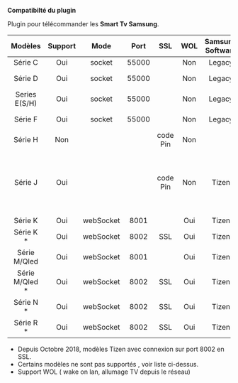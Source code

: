 **Compatibilté du plugin**

Plugin pour télécommander les **Smart Tv Samsung**.



<table>
<thead>
<tr>
<th align="center">Modèles</th>
<th align="center">Support</th>
<th align="center">Mode</th>
<th align="center">Port</th>
<th align="center">SSL</th>
<th align="center">WOL</th>
<th align="center">Samsung Software</th>
<th align="center">Year</th>
<th>Incompatibles</th>
</tr>
</thead>
<tbody>
<tr>
<td align="center">Série C</td>
<td align="center">Oui</td>
<td align="center">socket</td>
<td align="center">55000</td>
<td align="center"></td>
<td align="center">Non</td>
<td align="center">Legacy</td>
<td align="center">2014</td>
<td>C6200</td>
</tr>
<tr>
<td align="center">Série D</td>
<td align="center">Oui</td>
<td align="center">socket</td>
<td align="center">55000</td>
<td align="center"></td>
<td align="center">Non</td>
<td align="center">Legacy</td>
<td align="center"> < 2014</td>
<td>D450</td>
</tr>
<tr>
<td align="center">Series E(S/H)</td>
<td align="center">Oui</td>
<td align="center">socket</td>
<td align="center">55000</td>
<td align="center"></td>
<td align="center">Non</td>
<td align="center">Legacy</td>
<td align="center"> < 2014</td>
<td>E450</td>
</tr>
<tr>
<td align="center">Série F</td>
<td align="center">Oui</td>
<td align="center">socket</td>
<td align="center">55000</td>
<td align="center"></td>
<td align="center">Non</td>
<td align="center">Legacy</td>
<td align="center"> < 2014</td>
<td>F4000 </td>
</tr>
<tr>
<td align="center">Série H</td>
<td align="center">Non</td>
<td align="center"></td>
<td align="center"></td>
<td align="center">code Pin</td>
<td align="center">Non</td>
<td align="center"></td>
<td align="center">2014</td>
<td align="center"> </td>
</tr>
<tr>
<td align="center">Série J</td>
<td align="center">Oui</td>
<td align="center"></td>
<td align="center"></td>
<td align="center">code Pin</td>
<td align="center">Non</td>
<td align="center">Tizen</td>
<td align="center">2015</td>
<td >J4xxx, J50xx, J51xx, J52xx, J53xx, <br> UNxxJ6200, J6201,<br> J6203, J620D </td>
</tr>
<tr>
<td align="center">Série K</td>
<td align="center">Oui</td>
<td align="center">webSocket</td>
<td align="center">8001</td>
<td align="center"></td>
<td align="center">Oui</td>
<td align="center">Tizen</td>
<td align="center">2016</td>
<td align="center"> </td>
</tr>
<tr>
<td align="center">Série K *</td>
<td align="center">Oui</td>
<td align="center">webSocket</td>
<td align="center">8002</td>
<td align="center">SSL</td>
<td align="center">Oui</td>
<td align="center">Tizen</td>
<td align="center">2016</td>
<td align="center">  </td>
</tr>
<tr>
<td align="center">Série M/Qled</td>
<td align="center">Oui</td>
<td align="center">webSocket</td>
<td align="center">8001</td>
<td align="center"></td>
<td align="center">Oui</td>
<td align="center">Tizen</td>
<td align="center">2017</td>
<td>Mxxx5, MUxxx5</td>
</tr>
<tr><td align="center">Série M/Qled *</td>
<td align="center">Oui</td>
<td align="center">webSocket</td>
<td align="center">8002</td>
<td align="center">SSL</td>
<td align="center">Oui</td>
<td align="center">Tizen</td>
<td align="center">2017</td>
<td>Mxxx5, MUxxx5</td>
</tr>
<tr>
<td align="center">Série N *</td>
<td align="center">Oui</td>
<td align="center">webSocket</td>
<td align="center">8002</td>
<td align="center">SSL</td>
<td align="center">Oui</td>
<td align="center">Tizen</td>
<td align="center">2018</td>
    <td>Nxxx3, NUxxx3</td>
</tr><tr>
<td align="center">Série R *</td>
<td align="center">Oui</td>
<td align="center">webSocket</td>
<td align="center">8002</td>
<td align="center">SSL</td>
<td align="center">Oui</td>
<td align="center">Tizen</td>
<td align="center">2019</td>
    <td>Rxxx3, RUxxx3</td>
</tr>

</tbody>
</table>


* Depuis Octobre 2018, modèles Tizen avec connexion sur port 8002 en SSL.
* Certains modèles ne sont pas supportés , voir liste ci-dessus.
* Support WOL ( wake on lan, allumage TV depuis le réseau)